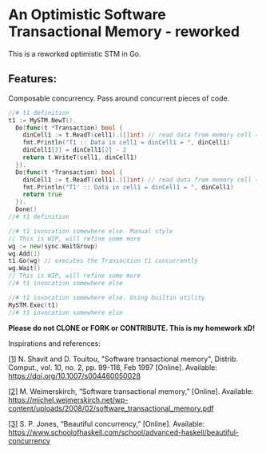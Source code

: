 # An Optimistic Software Transactional Memory - reworked

This is a reworked optimistic STM in Go.

## Features:

Composable concurrency. Pass around concurrent pieces of code.

```go
//# t1 definition
t1 := MySTM.NewT().
  Do(func(t *Transaction) bool {
    dinCell1 := t.ReadT(cell1).([]int) // read data from memory cell - reads are transactional operations
    fmt.Println("T1 :: Data in cell1 = dinCell1 = ", dinCell1)
    dinCell1[2] = dinCell1[2] - 2
    return t.WriteT(cell1, dinCell1)
  }).
  Do(func(t *Transaction) bool {
    dinCell1 := t.ReadT(cell1).([]int) // read data from memory cell - reads are transactional operations
    fmt.Println("T1' :: Data in cell1 = dinCell1 = ", dinCell1)
    return true
  }).
  Done()
//# t1 definition

//# t1 invocation somewhere else. Manual style
// This is WIP, will refine some more
wg := new(sync.WaitGroup)
wg.Add(1)
t1.Go(wg) // executes the Transaction t1 concurrently
wg.Wait()
// This is WIP, will refine some more
//# t1 invocation somewhere else

//# t1 invocation somewhere else. Using builtin utility
MySTM.Exec(t1)
//# t1 invocation somewhere else
```

<footer>
<p>
  <strong>
    Please do not CLONE or FORK or CONTRIBUTE. This is my homework xD!
  </strong>
</p>
<p>
Inspirations and references:

[[1]](https://doi.org/10.1007/s004460050028) N. Shavit and D. Touitou, "Software
transactional memory", Distrib. Comput., vol. 10, no. 2, pp. 99-116, Feb 1997 [Online].
Available: https://doi.org/10.1007/s004460050028

[[2]](https://michel.weimerskirch.net/wp-content/uploads/2008/02/software_transactional_memory.pdf)
M. Weimerskirch, “Software transactional memory,” [Online]. Available:
https://michel.weimerskirch.net/wp-content/uploads/2008/02/software_transactional_memory.pdf

[[3]](https://www.schoolofhaskell.com/school/advanced-haskell/beautiful-concurrency) S. P.
Jones, “Beautiful concurrency,” [Online]. Available:
https://www.schoolofhaskell.com/school/advanced-haskell/beautiful-concurrency

</p>
</footer>
